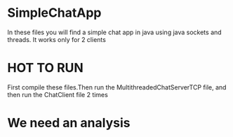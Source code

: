 # SimpleChatApp
In these files you will find a simple chat app in java using java sockets and threads.
It works only for 2 clients
# HOT TO RUN
First compile these files.Then run the MultithreadedChatServerTCP file,
and then run the ChatClient file 2 times
# We need an analysis
